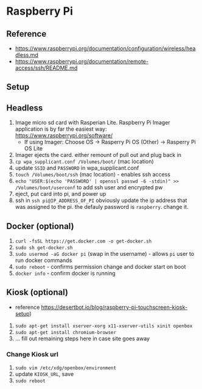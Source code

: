 # Raspberry Pi

## Reference

- https://www.raspberrypi.org/documentation/configuration/wireless/headless.md
- https://www.raspberrypi.org/documentation/remote-access/ssh/README.md

## Setup

## Headless

1. Image micro sd card with Rasperian Lite. Raspberry Pi Imager application is by far the easiest way: https://www.raspberrypi.org/software/
    - If using Imager: Choose OS -> Rasperry Pi OS (Other) -> Rasperry Pi OS Lite
1. Imager ejects the card. either remount of pull out and plug back in
1. `cp wpa_supplicant.conf /Volumes/boot/` (mac location)
1. update `SSID` and `PASSWORD` in wpa_supplicant.conf    
1. `touch /Volumes/boot/ssh` (mac location) - enables ssh access
1. `echo "USER:$(echo 'PASSWORD' | openssl passwd -6 -stdin)" >> /Volumes/boot/userconf` to add ssh user and encrypted pw
1. eject, put card into pi, and power up
1. ssh in `ssh pi@IP_ADDRESS_OF_PI` obviously update the ip address that was assigned to the pi. the defauly password is `raspberry`. change it.

## Docker (optional)

1. `curl -fsSL https://get.docker.com -o get-docker.sh`
1. `sudo sh get-docker.sh`
1. `sudo usermod -aG docker pi` (swap in the username) - allows `pi` user to run docker commands
1. `sudo reboot` - confirms permission change and docker start on boot
1. `docker info` - confirm docker is running

## Kiosk (optional)

- reference https://desertbot.io/blog/raspberry-pi-touchscreen-kiosk-setup)    
1. `sudo apt-get install xserver-xorg x11-xserver-utils xinit openbox`
1. `sudo apt-get install chromium-browser`
1. ... fill out remaining steps here in case site goes away

### Change Kiosk url
1. `sudo vim /etc/xdg/openbox/environment`
1. update `KIOSK_URL`, save
1. `sudo reboot`